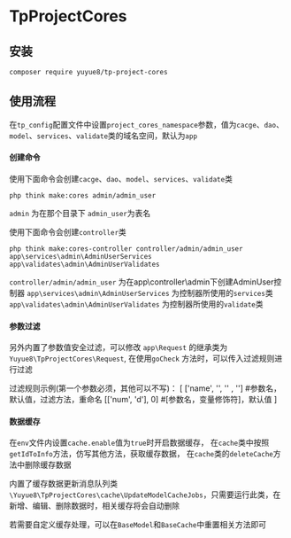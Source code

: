 # TpProjectCores

## 安装
~~~
composer require yuyue8/tp-project-cores
~~~

## 使用流程

在`tp_config`配置文件中设置`project_cores_namespace`参数，值为`cacge`、`dao`、`model`、`services`、`validate`类的域名空间，默认为`app`

#### 创建命令

使用下面命令会创建`cacge`、`dao`、`model`、`services`、`validate`类
```
php think make:cores admin/admin_user
```
`admin` 为在那个目录下
`admin_user`为表名

使用下面命令会创建`controller`类
```
php think make:cores-controller controller/admin/admin_user app\services\admin\AdminUserServices app\validates\admin\AdminUserValidates
```
`controller/admin/admin_user` 为在app\controller\admin下创建AdminUser控制器
`app\services\admin\AdminUserServices` 为控制器所使用的`services`类
`app\validates\admin\AdminUserValidates` 为控制器所使用的`validate`类


#### 参数过滤

另外内置了参数值安全过滤，可以修改 `app\Request` 的继承类为 `Yuyue8\TpProjectCores\Request`,
在使用`goCheck` 方法时，可以传入过滤规则进行过滤

过滤规则示例(第一个参数必须，其他可以不写)：
[
    ['name', '', '' , ''] #参数名，默认值，过滤方法，重命名
    [['num', 'd'], 0] #[参数名，变量修饰符]，默认值
]

#### 数据缓存

在`env`文件内设置`cache.enable`值为`true`时开启数据缓存，
在`cache`类中按照`getIdToInfo`方法，仿写其他方法，获取缓存数据，
在`cache`类的`deleteCache`方法中删除缓存数据

内置了缓存数据更新消息队列类`\Yuyue8\TpProjectCores\cache\UpdateModelCacheJobs`，只需要运行此类，在新增、编辑、删除数据时，相关缓存将会自动删除

若需要自定义缓存处理，可以在`BaseModel`和`BaseCache`中重置相关方法即可